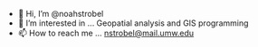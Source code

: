 - 👋 Hi, I’m @noahstrobel
- 👀 I’m interested in ... Geopatial analysis and GIS programming
- 📫 How to reach me ... nstrobel@mail.umw.edu


